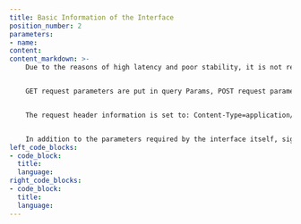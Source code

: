 ```yaml
---
title: Basic Information of the Interface
position_number: 2
parameters:
- name:
content:
content_markdown: >-
    Due to the reasons of high latency and poor stability, it is not recommend to access the AZ API through a proxy.


    GET request parameters are put in query Params, POST request parameters are put in request body.


    The request header information is set to: Content-Type=application/x-www-form-urlencoded


    In addition to the parameters required by the interface itself, signature, which is the signature parameter, needs to be passed in the query Params or request body. The interface that does not need to pass the signature parameter will be additionally explained. 
left_code_blocks:
- code_block:
  title:
  language:
right_code_blocks:
- code_block:
  title:
  language:
---
```



